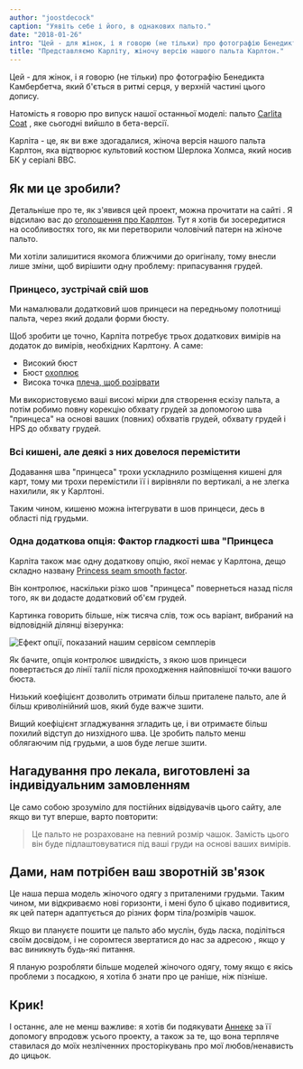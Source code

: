 ```yaml
---
author: "joostdecock"
caption: "Уявіть себе і його, в однакових пальто."
date: "2018-01-26"
intro: "Цей - для жінок, і я говорю (не тільки) про фотографію Бенедикта Камбербетча, який б'ється в ритмі серця, у верхній частині цього допису."
title: "Представляємо Карліту, жіночу версію нашого пальта Карлтон."
---
```


Цей - для жінок, і я говорю (не тільки) про фотографію Бенедикта Камбербетча, який б'ється в ритмі серця, у верхній частині цього допису.

Натомість я говорю про випуск нашої останньої моделі: пальто [Carlita Coat](/patterns/carlita) , яке сьогодні вийшло в бета-версії.

Карліта - це, як ви вже здогадалися, жіноча версія нашого пальта Карлтон, яка відтворює культовий костюм Шерлока Холмса, який носив БК у серіалі BBC.

## Як ми це зробили?

Детальніше про те, як з'явився цей проект, можна прочитати на сайті . Я відсилаю вас до [оголошення про Карлтон](/blog/announcing-carlton-and-bent/). Тут я хотів би зосередитися на особливостях того, як ми перетворили чоловічий патерн на жіноче пальто.

Ми хотіли залишитися якомога ближчими до оригіналу, тому внесли лише зміни, щоб вирішити одну проблему: припасування грудей.

### Принцесо, зустрічай свій шов

Ми намалювали додатковий шов принцеси на передньому полотнищі пальта, через який додали форми бюсту.

Щоб зробити це точно, Карліта потребує трьох додаткових вимірів на додаток до вимірів, необхідних Карлтону. А саме:

 - Високий бюст [](/docs/measurements/#highBust)
 - Бюст [охоплює](/docs/measurements/#bustSpan)
 - Висока точка [плеча, щоб розірвати](/docs/measurements/#highPointShoulderToBust)

Ми використовуємо ваші високі мірки для створення ескізу пальта, а потім робимо повну корекцію обхвату грудей за допомогою шва "принцеса" на основі ваших (повних) обхватів грудей, обхвату грудей і HPS до обхвату грудей.

### Всі кишені, але деякі з них довелося перемістити

Додавання шва "принцеса" трохи ускладнило розміщення кишені для карт, тому ми трохи перемістили її і вирівняли по вертикалі, а не злегка нахилили, як у Карлтоні.

Таким чином, кишеню можна інтегрувати в шов принцеси, десь в області під грудьми.

### Одна додаткова опція: Фактор гладкості шва "Принцеса

Карліта також має одну додаткову опцію, якої немає у Карлтона, дещо складно названу [Princess seam smooth factor](/docs/designs/carlita/options#princessSeamSmoothFactor).

Він контролює, наскільки різко шов "принцеса" повернеться назад після того, як ви додасте додатковий об'єм грудей.

Картинка говорить більше, ніж тисяча слів, тож ось варіант, вибраний на відповідній ділянці візерунка:

![Ефект опції, показаний нашим сервісом семплерів](https://posts.freesewing.org/uploads/smooth_e8f395dd4a.png)

Як бачите, опція контролює швидкість, з якою шов принцеси повертається до лінії талії після проходження найповнішої точки вашого бюста.

Низький коефіцієнт дозволить отримати більш приталене пальто, але й більш криволінійний шов, який буде важче зшити.

Вищий коефіцієнт згладжування згладить це, і ви отримаєте більш похилий відступ до низхідного шва. Це зробить пальто менш облягаючим під грудьми, а шов буде легше зшити.

## Нагадування про лекала, виготовлені за індивідуальним замовленням

Це само собою зрозуміло для постійних відвідувачів цього сайту, але якщо ви тут вперше, варто повторити:

> Це пальто не розраховане на певний розмір чашок. Замість цього він буде підлаштовуватися під ваші груди на основі ваших вимірів.

## Дами, нам потрібен ваш зворотній зв'язок

Це наша перша модель жіночого одягу з приталеними грудьми. Таким чином, ми відкриваємо нові горизонти, і мені було б цікаво подивитися, як цей патерн адаптується до різних форм тіла/розмірів чашок.

Якщо ви плануєте пошити це пальто або муслін, будь ласка, поділіться своїм досвідом, і не соромтеся звертатися до нас за адресою , якщо у вас виникнуть будь-які питання.


Я планую розробляти більше моделей жіночого одягу, тому якщо є якісь проблеми з посадкою, я хотіла б знати про це раніше, ніж пізніше.

## Крик!

І останнє, але не менш важливе: я хотів би подякувати [Аннеке](http://www.annekecaramin.com/) за її допомогу впродовж усього проекту, а також за те, що вона терпляче ставилася до моїх незліченних просторікувань про мої любов/ненависть до цицьок.


